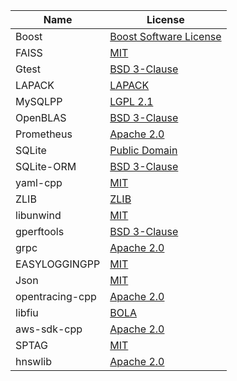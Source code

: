 | Name             | License                                                      |
| -----------------| ------------------------------------------------------------ |
| Boost            | [Boost Software License](https://github.com/boostorg/boost/blob/master/LICENSE_1_0.txt)                                        |
| FAISS            | [MIT](https://github.com/facebookresearch/faiss/blob/master/LICENSE)                                                          |
| Gtest            | [BSD 3-Clause](https://github.com/google/googletest/blob/master/LICENSE)                                                      |
| LAPACK           | [LAPACK](https://github.com/Reference-LAPACK/lapack/blob/master/LICENSE)                                                      |
| MySQLPP          | [LGPL 2.1](https://tangentsoft.com/mysqlpp/artifact/b128a66dab867923)                                                          |
| OpenBLAS         | [BSD 3-Clause](https://github.com/xianyi/OpenBLAS/blob/develop/LICENSE)                                                        |
| Prometheus       | [Apache 2.0](https://github.com/prometheus/prometheus/blob/master/LICENSE)                                                    |
| SQLite           | [Public Domain](https://www.sqlite.org/copyright.html)                                                                        |
| SQLite-ORM       | [BSD 3-Clause](https://github.com/fnc12/sqlite_orm/blob/master/LICENSE)                                                        |
| yaml-cpp         | [MIT](https://github.com/jbeder/yaml-cpp/blob/master/LICENSE)                                                                  |
| ZLIB             | [ZLIB](http://zlib.net/zlib_license.html)                                                                                      |
| libunwind        | [MIT](https://github.com/libunwind/libunwind/blob/master/LICENSE)                                                              |
| gperftools       | [BSD 3-Clause](https://github.com/gperftools/gperftools/blob/master/COPYING)                                                  |
| grpc             | [Apache 2.0](https://github.com/grpc/grpc/blob/master/LICENSE)                                                                |
| EASYLOGGINGPP    | [MIT](https://github.com/zuhd-org/easyloggingpp/blob/master/LICENSE)                                                          |
| Json             | [MIT](https://github.com/nlohmann/json/blob/develop/LICENSE.MIT)                                                              |
| opentracing-cpp  | [Apache 2.0](https://github.com/opentracing/opentracing-cpp/blob/master/LICENSE)                                              |
| libfiu           | [BOLA](https://github.com/albertito/libfiu/blob/master/LICENSE)                                                                |
| aws-sdk-cpp      | [Apache 2.0](https://github.com/aws/aws-sdk-cpp/blob/master/LICENSE)                                                          |
|  SPTAG           |   [MIT](https://github.com/microsoft/SPTAG/blob/master/LICENSE)                                                                |
|  hnswlib         |  [Apache 2.0](https://github.com/nmslib/hnswlib/blob/master/LICENSE)                                                          |

